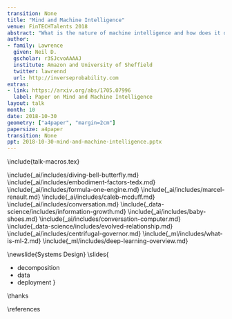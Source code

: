 ```yaml
---
transition: None
title: "Mind and Machine Intelligence"
venue: FinTECHTalents 2018
abstract: "What is the nature of machine intelligence and how does it differ from humans? In this talk we introduce embodiment factors. They represent the extent to which our intelligence is locked inside us. The locked in nature of our intelligence makes us fundamentally different from the machine intelligences we are creating around us. Having summarized these differences we consider the Three Ds of machine learning system design: a set of considerations to take into acount when building machine intelligences."
author:
- family: Lawrence
  given: Neil D.
  gscholar: r3SJcvoAAAAJ
  institute: Amazon and University of Sheffield
  twitter: lawrennd
  url: http://inverseprobability.com
extras:
- link: https://arxiv.org/abs/1705.07996
  label: Paper on Mind and Machine Intelligence
layout: talk
month: 10
date: 2018-10-30
geometry: ["a4paper", "margin=2cm"]
papersize: a4paper
transition: None
ppt: 2018-10-30-mind-and-machine-intelligence.pptx
---
```


\include{talk-macros.tex}

\include{_ai/includes/diving-bell-butterfly.md}
\include{_ai/includes/embodiment-factors-tedx.md}
\include{_ai/includes/formula-one-engine.md}
\include{_ai/includes/marcel-renault.md}
\include{_ai/includes/caleb-mcduff.md}
\include{_ai/includes/conversation.md}
\include{_data-science/includes/information-growth.md}
\include{_ai/includes/baby-shoes.md}
\include{_ai/includes/conversation-computer.md}
\include{_data-science/includes/evolved-relationship.md}
\include{_ai/includes/centrifugal-governor.md}
\include{_ml/includes/what-is-ml-2.md}
\include{_ml/includes/deep-learning-overview.md}

\newslide{Systems Design}
\slides{
* decomposition
* data
* deployment
}


\thanks


\references


